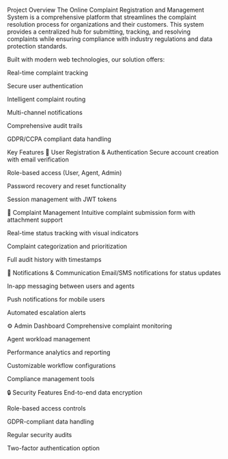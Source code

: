 Project Overview <a name="project-overview"></a>
The Online Complaint Registration and Management System is a comprehensive platform that streamlines the complaint resolution process for organizations and their customers. This system provides a centralized hub for submitting, tracking, and resolving complaints while ensuring compliance with industry regulations and data protection standards.

Built with modern web technologies, our solution offers:

Real-time complaint tracking

Secure user authentication

Intelligent complaint routing

Multi-channel notifications

Comprehensive audit trails

GDPR/CCPA compliant data handling

Key Features <a name="key-features"></a>
🚀 User Registration & Authentication
Secure account creation with email verification

Role-based access (User, Agent, Admin)

Password recovery and reset functionality

Session management with JWT tokens

📝 Complaint Management
Intuitive complaint submission form with attachment support

Real-time status tracking with visual indicators

Complaint categorization and prioritization

Full audit history with timestamps

🔔 Notifications & Communication
Email/SMS notifications for status updates

In-app messaging between users and agents

Push notifications for mobile users

Automated escalation alerts

⚙️ Admin Dashboard
Comprehensive complaint monitoring

Agent workload management

Performance analytics and reporting

Customizable workflow configurations

Compliance management tools

🔒 Security Features
End-to-end data encryption

Role-based access controls

GDPR-compliant data handling

Regular security audits

Two-factor authentication option

